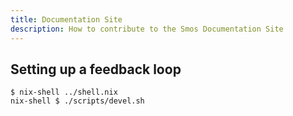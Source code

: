 ```yaml
---
title: Documentation Site
description: How to contribute to the Smos Documentation Site
---
```


## Setting up a feedback loop

```
$ nix-shell ../shell.nix
nix-shell $ ./scripts/devel.sh
```
